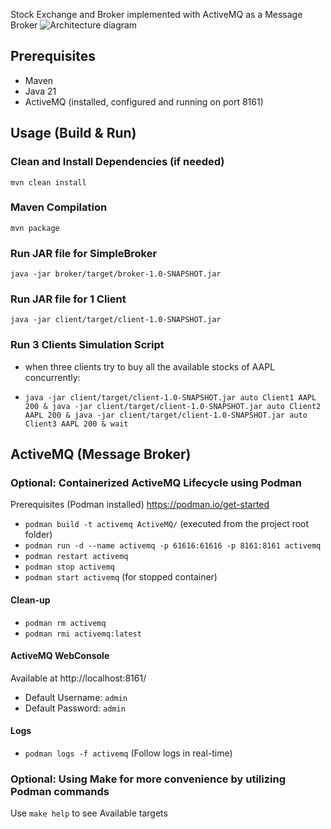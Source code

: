 Stock Exchange and Broker implemented with ActiveMQ as a Message Broker
![Architecture diagram]("Architecture/ArchitectureDiagram.png")
## Prerequisites
- Maven
- Java 21
- ActiveMQ (installed, configured and running on port 8161)

## Usage (Build & Run)
### Clean and Install Dependencies (if needed)
`mvn clean install`

### Maven Compilation
`mvn package`

### Run JAR file for SimpleBroker
```java -jar broker/target/broker-1.0-SNAPSHOT.jar```

### Run JAR file for 1 Client 
```java -jar client/target/client-1.0-SNAPSHOT.jar```

### Run 3 Clients Simulation Script
- when three clients try to buy all the available stocks of AAPL
  concurrently:

- ```java -jar client/target/client-1.0-SNAPSHOT.jar auto Client1 AAPL 200 & java -jar client/target/client-1.0-SNAPSHOT.jar auto Client2 AAPL 200 & java -jar client/target/client-1.0-SNAPSHOT.jar auto Client3 AAPL 200 & wait```

## ActiveMQ (Message Broker) 

###  Optional: Containerized ActiveMQ Lifecycle using Podman
Prerequisites (Podman installed) https://podman.io/get-started
- `podman build -t activemq ActiveMQ/` (executed from the project root folder)
- `podman run -d --name activemq -p 61616:61616 -p 8161:8161 activemq`
- `podman restart activemq`
- `podman stop activemq`
- `podman start activemq` (for stopped container)

#### Clean-up
- `podman rm activemq`
- `podman rmi activemq:latest`

#### ActiveMQ WebConsole 
Available at http://localhost:8161/
- Default Username: `admin`
- Default Password: `admin`

#### Logs
- `podman logs -f activemq` (Follow logs in real-time)

###  Optional:  Using Make for more convenience by utilizing Podman commands

Use `make help` to see Available targets
